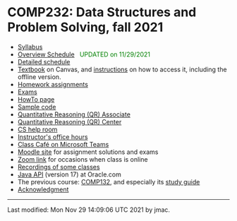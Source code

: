 # COMP232: Data Structures and Problem Solving, fall 2021

* [Syllabus](syllabus.docx)
* [Overview Schedule](schedule.xlsx)&nbsp;&nbsp;&nbsp;<font color="green">UPDATED on 11/29/2021</font>
* [Detailed schedule](resources)
* [Textbook](https://canvas.instructure.com/courses/3186473) on
  Canvas, and [instructions](textbook-instructions.md) on how to
  access it, including the offline version.
* [Homework assignments](hw)
* [Exams](exams.md)<!-- &nbsp;&nbsp;&nbsp;<font color="green">UPDATED on 11/3/2021</font> -->
* [HowTo page](howto.md)
* [Sample code](comp232-sample-code.zip)
* [Quantitative Reasoning (QR) Associate](qra.md)
* [Quantitative Reasoning (QR) Center](https://users.dickinson.edu/~jmac/qr-center.html)
* [CS help room](help-room/cs-help-room.md)
* [Instructor's office hours](https://users.dickinson.edu/~jmac/office-hours.html)
* [Class Caf&eacute; on Microsoft Teams](https://teams.microsoft.com/l/channel/19%3adfaa759531294a5db934de2c461e757f%40thread.tacv2/Class%2520Caf%25C3%25A9?groupId=58a2e67c-ea1c-431b-b361-3b17e0f3df37&tenantId=6232b055-76b9-4c13-9b88-b562ae7db6fb)
* [Moodle site](https://lms.dickinson.edu/course/view.php?id=45781) for assignment solutions and exams
* [Zoom link](https://lms.dickinson.edu/mod/url/view.php?id=1036902)
  for occasions when class is online
* [Recordings of some classes](https://lms.dickinson.edu/mod/page/view.php?id=1041988)
* [Java API](https://docs.oracle.com/en/java/javase/17/docs/api/index.html) (version 17) at Oracle.com
* The previous course: [COMP132](https://users.dickinson.edu/~jmac/courses/previous/spring-2021-comp132/), and especially its [study guide](https://users.dickinson.edu/~jmac/courses/previous/spring-2021-comp132/study-guide-4-26-2021.docx)
* [Acknowledgment](acknowledgment.md)



<!---
    <UL>
      <LI><A HREF="syllabus-12-1-2020.docx">Syllabus</A> </LI>
      <LI><A HREF="schedule-12-2-2020.xlsx">Summary schedule </A> </LI>
      <LI><A HREF="resources">Detailed schedule and class resources</A></LI>
      <LI><A HREF="hw">Homework assignments</A></LI>
      <LI><A HREF="exams">Exams</A></LI>
      <LI><A HREF="https://lms.dickinson.edu/course/view.php?id=45226">Moodle</A></LI>
    </UL>
    <hr>
  </body>
</html>
-->


----
Last modified: Mon Nov 29 14:09:06 UTC 2021 by jmac.

